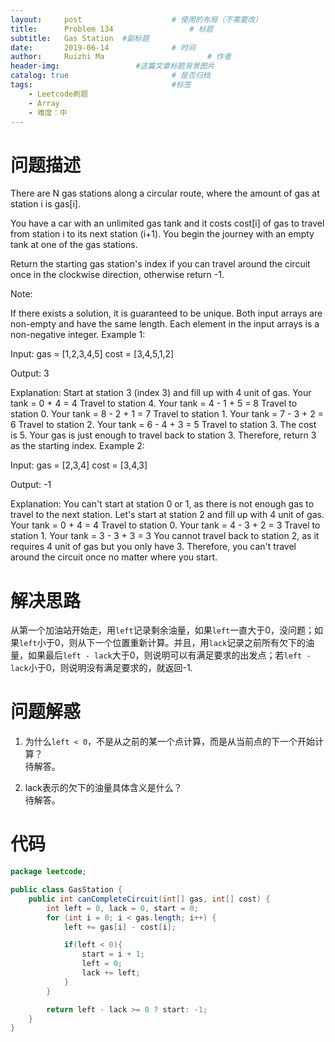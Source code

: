 ```yaml
---
layout:     post   				    # 使用的布局（不需要改）
title:      Problem 134 				# 标题 
subtitle:   Gas Station  #副标题
date:       2019-06-14				# 时间
author:     Ruizhi Ma 						# 作者
header-img:              	#这篇文章标题背景图片
catalog: true 						# 是否归档
tags:								#标签
    - Leetcode刷题
    - Array
    - 难度：中
---
```

# 问题描述
There are N gas stations along a circular route, where the amount of gas at station i is gas[i].

You have a car with an unlimited gas tank and it costs cost[i] of gas to travel from station i to its next station (i+1). You begin the journey with an empty tank at one of the gas stations.

Return the starting gas station's index if you can travel around the circuit once in the clockwise direction, otherwise return -1.

Note:

If there exists a solution, it is guaranteed to be unique.
Both input arrays are non-empty and have the same length.
Each element in the input arrays is a non-negative integer.
Example 1:

Input: 
gas  = [1,2,3,4,5]
cost = [3,4,5,1,2]

Output: 3

Explanation:
Start at station 3 (index 3) and fill up with 4 unit of gas. Your tank = 0 + 4 = 4
Travel to station 4. Your tank = 4 - 1 + 5 = 8
Travel to station 0. Your tank = 8 - 2 + 1 = 7
Travel to station 1. Your tank = 7 - 3 + 2 = 6
Travel to station 2. Your tank = 6 - 4 + 3 = 5
Travel to station 3. The cost is 5. Your gas is just enough to travel back to station 3.
Therefore, return 3 as the starting index.
Example 2:

Input: 
gas  = [2,3,4]
cost = [3,4,3]

Output: -1

Explanation:
You can't start at station 0 or 1, as there is not enough gas to travel to the next station.
Let's start at station 2 and fill up with 4 unit of gas. Your tank = 0 + 4 = 4
Travel to station 0. Your tank = 4 - 3 + 2 = 3
Travel to station 1. Your tank = 3 - 3 + 3 = 3
You cannot travel back to station 2, as it requires 4 unit of gas but you only have 3.
Therefore, you can't travel around the circuit once no matter where you start.

# 解决思路
从第一个加油站开始走，用```left```记录剩余油量，如果```left```一直大于0，没问题；如果```left```小于0，则从下一个位置重新计算。并且，用```lack```记录之前所有欠下的油量，如果最后```left - lack```大于0，则说明可以有满足要求的出发点；若```left - lack```小于0，则说明没有满足要求的，就返回-1.

# 问题解惑
1. 为什么```left < 0```，不是从之前的某一个点计算，而是从当前点的下一个开始计算？  
待解答。

2. lack表示的欠下的油量具体含义是什么？  
待解答。

# 代码
```java
package leetcode;

public class GasStation {
    public int canCompleteCircuit(int[] gas, int[] cost) {
        int left = 0, lack = 0, start = 0;
        for (int i = 0; i < gas.length; i++) {
            left += gas[i] - cost[i];

            if(left < 0){
                start = i + 1;
                left = 0;
                lack += left;
            }
        }

        return left - lack >= 0 ? start: -1;
    }
}

```